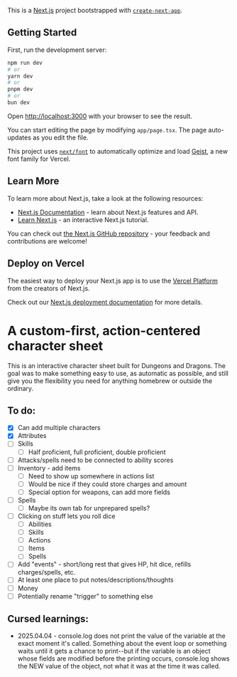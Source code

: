 This is a [Next.js](https://nextjs.org) project bootstrapped with [`create-next-app`](https://nextjs.org/docs/app/api-reference/cli/create-next-app).

## Getting Started

First, run the development server:

```bash
npm run dev
# or
yarn dev
# or
pnpm dev
# or
bun dev
```

Open [http://localhost:3000](http://localhost:3000) with your browser to see the result.

You can start editing the page by modifying `app/page.tsx`. The page auto-updates as you edit the file.

This project uses [`next/font`](https://nextjs.org/docs/app/building-your-application/optimizing/fonts) to automatically optimize and load [Geist](https://vercel.com/font), a new font family for Vercel.

## Learn More

To learn more about Next.js, take a look at the following resources:

-  [Next.js Documentation](https://nextjs.org/docs) - learn about Next.js features and API.
-  [Learn Next.js](https://nextjs.org/learn) - an interactive Next.js tutorial.

You can check out [the Next.js GitHub repository](https://github.com/vercel/next.js) - your feedback and contributions are welcome!

## Deploy on Vercel

The easiest way to deploy your Next.js app is to use the [Vercel Platform](https://vercel.com/new?utm_medium=default-template&filter=next.js&utm_source=create-next-app&utm_campaign=create-next-app-readme) from the creators of Next.js.

Check out our [Next.js deployment documentation](https://nextjs.org/docs/app/building-your-application/deploying) for more details.

# A custom-first, action-centered character sheet

This is an interactive character sheet built for Dungeons and Dragons. The goal was to make something easy to use, as automatic as possible, and still give you the flexibility you need for anything homebrew or outside the ordinary.

## To do:

-  [x] Can add multiple characters
-  [x] Attributes
-  [ ] Skills
   -  [ ] Half proficient, full proficient, double proficient
-  [ ] Attacks/spells need to be connected to ability scores
-  [ ] Inventory - add items
   -  [ ] Need to show up somewhere in actions list
   -  [ ] Would be nice if they could store charges and amount
   -  [ ] Special option for weapons, can add more fields
-  [ ] Spells
   -  [ ] Maybe its own tab for unprepared spells?
-  [ ] Clicking on stuff lets you roll dice
   -  [ ] Abilities
   -  [ ] Skills
   -  [ ] Actions
   -  [ ] Items
   -  [ ] Spells
-  [ ] Add "events" - short/long rest that gives HP, hit dice, refills charges/spells, etc.
-  [ ] At least one place to put notes/descriptions/thoughts
-  [ ] Money
-  [ ] Potentially rename "trigger" to something else

## Cursed learnings:

-  2025.04.04 - console.log does not print the value of the variable at the exact moment it's called. Something about the event loop or something waits until it gets a chance to print--but if the variable is an object whose fields are modified before the printing occurs, console.log shows the NEW value of the object, not what it was at the time it was called.
